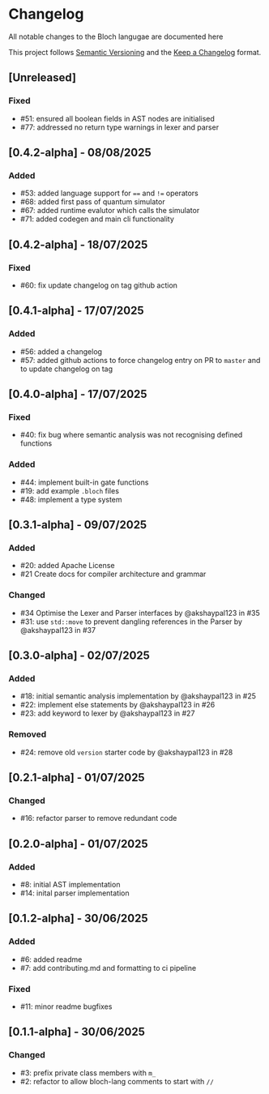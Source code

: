 # Changelog

All notable changes to the Bloch langugae are documented here

This project follows [Semantic Versioning](https://semver.org/) and the [Keep a Changelog](https://keepachangelog.com/en/1.0.0/) format. 

## [Unreleased]
### Fixed
- #51: ensured all boolean fields in AST nodes are initialised
- #77: addressed no return type warnings in lexer and parser

## [0.4.2-alpha] - 08/08/2025
### Added
- #53: added language support for `==` and `!=` operators
- #68: added first pass of quantum simulator
- #67: added runtime evalutor which calls the simulator
- #71: added codegen and main cli functionality

## [0.4.2-alpha] - 18/07/2025
### Fixed
- #60: fix update changelog on tag github action 

## [0.4.1-alpha] - 17/07/2025
### Added 
- #56: added a changelog
- #57: added github actions to force changelog entry on PR to `master` and to update changelog on tag 

## [0.4.0-alpha] - 17/07/2025
### Fixed
- #40: fix bug where semantic analysis was not recognising defined functions

### Added
- #44: implement built-in gate functions
- #19: add example `.bloch` files
- #48: implement a type system

## [0.3.1-alpha] - 09/07/2025
### Added
- #20: added Apache License
- #21 Create docs for compiler architecture and grammar

### Changed
- #34 Optimise the Lexer and Parser interfaces by @akshaypal123 in #35
- #31: use `std::move` to prevent dangling references in the Parser by @akshaypal123 in #37

## [0.3.0-alpha] - 02/07/2025
### Added
- #18: initial semantic analysis implementation by @akshaypal123 in #25
- #22: implement else statements by @akshaypal123 in #26
- #23: add keyword to lexer by @akshaypal123 in #27

### Removed  
- #24: remove old `version` starter code by @akshaypal123 in #28

## [0.2.1-alpha] - 01/07/2025
### Changed
- #16: refactor parser to remove redundant code

## [0.2.0-alpha] - 01/07/2025
### Added
- #8: initial AST implementation 
- #14: inital parser implementation

## [0.1.2-alpha] - 30/06/2025
### Added
- #6: added readme
- #7: add contributing.md and formatting to ci pipeline

### Fixed
- #11: minor readme bugfixes

## [0.1.1-alpha] - 30/06/2025
### Changed
- #3: prefix private class members with `m_`
- #2: refactor to allow bloch-lang comments to start with `//`









